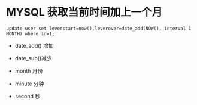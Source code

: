# MYSQL 获取当前时间加上一个月

```
update user set leverstart=now(),leverover=date_add(NOW(), interval 1 MONTH) where id=1;
```

* date_add() 增加
* date_sub()减少

* month 月份
* minute 分钟
* second 秒
